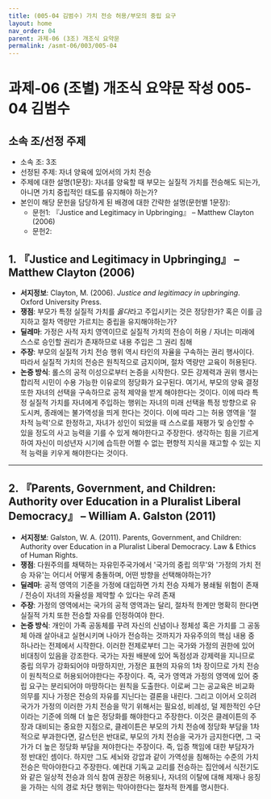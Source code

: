 ```yaml
---
title: (005-04 김범수) 가치 전승 허용/부모의 중립 요구
layout: home
nav_order: 04
parent: 과제-06 (3조) 개조식 요약문
permalink: /asmt-06/003/005-04
---
```


# 과제-06 (조별) 개조식 요약문 작성 005-04 김범수

## 소속 조/선정 주제

- 소속 조: 3조
- 선정된 주제: 자녀 양육에 있어서의 가치 전승
- 주제에 대한 설명(1문장): 자녀를 양육할 때 부모는 실질적 가치를 전승해도 되는가, 아니면 가치 중립적인 태도를 유지해야 하는가?
- 본인이 해당 문헌을 담당하게 된 배경에 대한 간략한 설명(문헌별 1문장):  
  - 문헌1: 『Justice and Legitimacy in Upbringing』 – Matthew Clayton (2006)
  - 문헌2: 

## 1. 『Justice and Legitimacy in Upbringing』 – Matthew Clayton (2006)

- **서지정보**: Clayton, M. (2006). *Justice and legitimacy in upbringing*. Oxford University Press.
- **쟁점**: 부모가 특정 실질적 가치를 *옳다*라고 주입시키는 것은 정당한가? 혹은 이를 금지하고 절차 역량만 가르치는 중립을 유지해야하는가?
- **딜레마**: 가정은 사적 자치 영역이므로 실질적 가치의 전승이 허용 / 자녀는 미래에 스스로 승인할 권리가 존재하므로 내용 주입은 그 권리 침해
- **주장**: 부모의 실질적 가치 전승 행위 역시 타인의 자율을 구속하는 권리 행사이다. 따라서 실질적 가치의 전승은 원칙적으로 금지이며, 절차 역량만 교육이 허용된다.
- **논증 방식**: 롤스의 공적 이성으로부터 논증을 시작한다. 모든 강제력과 권위 행사는 합리적 시민이 수용 가능한 이유로의 정당화가 요구된다. 여기서, 부모의 양육 결정 또한 자녀의 선택을 구속하므로 공적 제약을 받게 해야한다는 것이다. 이에 따라 특정 실질적 가치를 자녀에게 주입하는 행위는 자녀의 미래 선택을 특정 방향으로 유도시켜, 종래에는 불가역성을 띄게 한다는 것이다. 이에 따라 그는 허용 영역을 '절차적 능력'으로 한정하고, 자녀가 성인이 되었을 때 스스로를 재평가 및 승인할 수 있을 정도의 사고 능력을 기를 수 있게 해야한다고 주장한다. 생각하는 힘을 기르게 하여 자신이 미성년자 시기에 습득한 어쩔 수 없는 편향적 지식을 재고할 수 있는 지적 능력을 키우게 해야한다는 것이다.

---

## 2. 『Parents, Government, and Children: Authority over Education in a Pluralist Liberal Democracy』 – William A. Galston (2011)

- **서지정보**: Galston, W. A. (2011). Parents, Government, and Children: Authority over Education in a Pluralist Liberal Democracy. Law & Ethics of Human Rights.
- **쟁점**: 다원주의를 채택하는 자유민주국가에서 '국가의 중립 의무'와 '가정의 가치 전승 자유'는 어디서 어떻게 충돌하며, 어떤 방향을 선택해야하는가?
- **딜레마**: 공적 영역의 기준을 가정에 대입하면 가치 전승 자체가 봉쇄될 위험이 존재 / 전승이 자녀의 자율성을 제약할 수 있다는 우려 존재
- **주장**: 가정의 영역에서는 국가의 공적 영역과는 달리, 절차적 한계만 명확히 한다면 실질적 가치 또한 전승할 자유를 인정하여야 한다.
- **논증 방식**: 개인이 가족 공동체를 꾸려 자신의 신념이나 정체성 혹은 가치를 그 공동체 아래 살아내고 실현시키며 나아가 전승하는 것까지가 자유주의의 핵심 내용 중 하나라는 전제에서 시작한다. 이러한 전제로부터 그는 국가와 가정의 권한에 있어 비대칭이 있음을 강조한다. 국가는 자원 배분에 있어 독점성과 강제력을 지니므로 중립 의무가 강화되어야 마땅하지만, 가정은 표현의 자유의 1차 장이므로 가치 전승이 원칙적으로 허용되어야한다는 주장이다. 즉, 국가 영역과 가정의 영역에 있어 중립 요구는 분리되어야 마땅하다는 원칙을 도출한다. 이로써 그는 공교육은 비교화 의무를 지나 가정은 전승의 자유를 지닌다는 결론을 내린다. 그리고 이어서 오히려 국가가 가정의 이러한 가치 전승을 막기 위해서는 필요성, 비례성, 덜 제한적인 수단이라는 기준에 의해 더 높은 정당화를 해야한다고 주장한다. 이것은 클레이튼의 주장과 대비되는 중요한 지점으로, 클레이튼은 부모의 가치 전승에 정당화 부담을 1차적으로 부과한다면, 갈스턴은 반대로, 부모의 가치 전승을 국가가 금지한다면, 그 국가가 더 높은 정당화 부담을 져야한다는 주장이다. 즉, 입증 책임에 대한 부담자가 정 반대인 셈이다. 하지만 그도 세뇌와 강압과 같이 가역성을 침해하는 수준의 가치 전승은 막아야한다고 주장한다. 예컨대 기독교 교리를 전승하는 집안에서 식전기도와 같은 일상적 전승과 의식 참여 권장은 허용되나, 자녀의 이탈에 대해 제재나 응징을 가하는 식의 경로 차단 행위는 막아야한다는 절차적 한계를 명시한다.